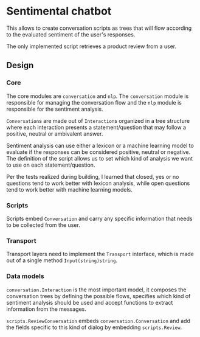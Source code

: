 # Sentimental chatbot

This allows to create conversation scripts as trees that will flow according to the evaluated sentiment of the user's responses.

The only implemented script retrieves a product review from a user.

## Design

### Core

The core modules are `conversation` and `nlp`. The `conversation` module is responsible for managing the conversation flow and the `nlp` module is responsible for the sentiment analysis.

`Conversation`s are made out of `Interaction`s organized in a tree structure where each interaction presents a statement/question that may follow a positive, neutral or ambivalent answer.

Sentiment analysis can use either a lexicon or a machine learning model to evaluate if the responses can be considered positive, neutral or negative. The definition of the script allows us to set which kind of analysis we want to use on each statement/question. 

Per the tests realized during building, I learned that closed, yes or no questions tend to work better with lexicon analysis, while open questions tend to work better with machine learning models.

### Scripts

Scripts embed `Conversation` and carry any specific information that needs to be collected from the user. 

### Transport

Transport layers need to implement the `Transport` interface, which is made out of a single method `Input(string)string`.

### Data models

`conversation.Interaction` is the most important model, it composes the conversation trees by defining the possible flows, specifies which kind of sentiment analysis should be used and accept functions to extract information from the messages.

`scripts.ReviewConversation` embeds `conversation.Conversation` and add the fields specific to this kind of dialog by embedding `scripts.Review`.
